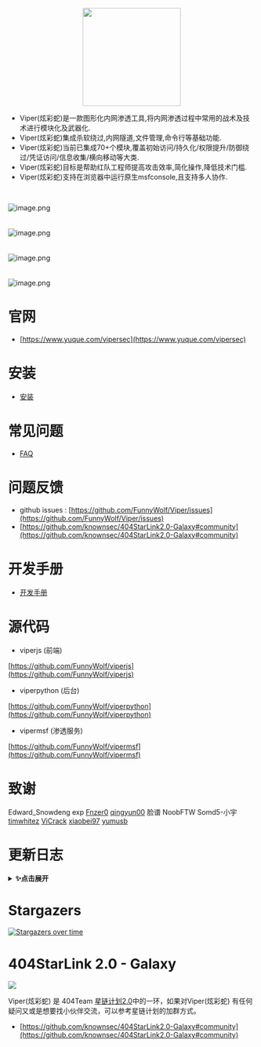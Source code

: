 <p align="center">
   <img width="200" src="https://cdn.nlark.com/yuque/0/2020/svg/159259/1590851265515-f865560b-ba50-4ca3-b2f6-5e8db3268da1.svg#align=left&display=inline&height=200&margin=%5Bobject%20Object%5D&name=logo.svg&originHeight=200&originWidth=200&size=1378&status=done&style=none&width=200">
</p>

- Viper(炫彩蛇)是一款图形化内网渗透工具,将内网渗透过程中常用的战术及技术进行模块化及武器化.
- Viper(炫彩蛇)集成杀软绕过,内网隧道,文件管理,命令行等基础功能.
- Viper(炫彩蛇)当前已集成70+个模块,覆盖初始访问/持久化/权限提升/防御绕过/凭证访问/信息收集/横向移动等大类.
- Viper(炫彩蛇)目标是帮助红队工程师提高攻击效率,简化操作,降低技术门槛.
- Viper(炫彩蛇)支持在浏览器中运行原生msfconsole,且支持多人协作.

<br>

![image.png](https://cdn.nlark.com/yuque/0/2020/png/159259/1609217643743-4bdb0829-d5fa-46d3-9ba9-43f403666d4e.png)
<br>
<br>
<br>
![image.png](https://cdn.nlark.com/yuque/0/2021/png/159259/1616893007637-af0e7673-20e0-433d-bb9b-e3db29a06915.png#align=left&display=inline&height=746&margin=%5Bobject%20Object%5D&name=image.png&originHeight=1491&originWidth=2859&size=378265&status=done&style=none&width=1429.5)
<br>
<br>
<br>
![image.png](https://cdn.nlark.com/yuque/0/2020/png/159259/1609217703998-8bebe969-7a26-4f75-b2cb-6dca34a39951.png#align=left&display=inline&height=511&margin=%5Bobject%20Object%5D&name=image.png&originHeight=1022&originWidth=2028&size=191127&status=done&style=none&width=1014)
<br>
<br>
<br>
![image.png](https://cdn.nlark.com/yuque/0/2020/png/159259/1609217723155-f57417f1-2229-4386-888a-c8608449643c.png#align=left&display=inline&height=511&margin=%5Bobject%20Object%5D&name=image.png&originHeight=1022&originWidth=2028&size=296317&status=done&style=none&width=1014)
<br>

# 官网

- [https://www.yuque.com/vipersec](https://www.yuque.com/vipersec)

# 安装

- [安装](https://www.yuque.com/vipersec/help/olg1ua)

# 常见问题

- [FAQ](https://www.yuque.com/vipersec/faq)

# 问题反馈

- github issues : [https://github.com/FunnyWolf/Viper/issues](https://github.com/FunnyWolf/Viper/issues)
- [https://github.com/knownsec/404StarLink2.0-Galaxy#community](https://github.com/knownsec/404StarLink2.0-Galaxy#community)

# 开发手册

- [开发手册](https://www.yuque.com/vipersec/code)

# 源代码

- viperjs (前端)

[https://github.com/FunnyWolf/viperjs](https://github.com/FunnyWolf/viperjs)

- viperpython (后台)

[https://github.com/FunnyWolf/viperpython](https://github.com/FunnyWolf/viperpython)

- vipermsf (渗透服务)

[https://github.com/FunnyWolf/vipermsf](https://github.com/FunnyWolf/vipermsf)

# 致谢

Edward_Snowdeng exp
[Fnzer0](https://github.com/Fnzer0)
[qingyun00](https://github.com/qingyun00)
脸谱 NoobFTW Somd5-小宇
[timwhitez](https://github.com/timwhitez)
[ViCrack](https://github.com/ViCrack)
[xiaobei97](https://github.com/xiaobei97)
[yumusb](https://github.com/yumusb)

# 更新日志
<details>
<summary><b>✨点击展开</b></summary>

## v1.3.10 20210606

### 新功能

- 新增`Docker HealthCheck`功能,检查Viper运行状态

### 优化

- 优化`生成载荷`调用的代码模板
- 优化`源码免杀elf`依赖,当前静态加载glibc2.5,适配所有主流Linux系统
- 优化持久化模块loader代码,功能解耦合
- 新增base64的shellcode编码
- 合并metasploit-framework 6.0.48版本

### Bugfix

- 删除`一句话下载`中powershell相关命令


## v1.3.9 20210530

### 优化

- 主控台新增文档链接
- 切换到`监听载荷`自动更新数据
- 设置SessionExpirationTimeout默认时间为1年
- 优化7个持久化模块,由`分离免杀`载荷修改为`源码免杀`载荷
- 新增`源码免杀DLL`功能C++源码
- 合并metasploit-framework 6.0.47版本

### Bugfix

- 修复`Callback免杀(EnumChildWindows)`源码缺失问题
- 修复`Callback免杀(EnumWindows)`源码typo

## v1.3.8 20210523

### 新功能

- 新增多窗口功能,当前支持`文件管理`窗口

### 优化

- 合并metasploit-framework 6.0.46版本

### Bugfix

- 修复使用locathost,127.0.0.1时前端无法访问问题

## v1.3.7 20210516

### 新功能

- 新增`基础ShellcodeLoader免杀(Linux)`模块
- 新增`监听载荷`-`源码免杀elf`选项

### 优化

- Linux监听`生成载荷`默认调用`源码免杀elf`
- bind_tcp载荷rhost参数自动填充
- 合并metasploit-framework 6.0.45版本

## v1.3.6 20210509

### 新功能

- 新增`上传并执行可执行文件`模块,用于`自动编排`场景

### 优化

- 优化`网络拓扑`前端UI
- 优化`关于VIPER`跳转提示
- 优化Websocket心跳机制,token失效时自动跳转到登录页
- 合并metasploit-framework 6.0.44版本

### Bugfix

- 修复reverse_http类型Session网络连接显示127.0.0.1问题(MSF原生BUG)
- 修复模块中使用cmd_exec时超时无法处理问题(MSF原生BUG)

## v1.3.5 20210503

### 新功能

- 新增`自动编排`功能,用于自动持久化,自动信息收集等
- 监听配置新增`自动unhook`配置

### 优化

- 优化`session监控`功能,通知中包含权限详细信息
- 合并metasploit-framework 6.0.43版本

## v1.3.4 20210425

### 新功能

- 新增"获取Windows补丁列表"模块,用于演示模块开发
- `全网扫描`新增360Quake接口
- `全网扫描`添加Mock数据,用于模块开发调试

### 优化

- 优化`全网扫描`前端UI
- 优化`全网扫描`模块框架,无需修改MSF代码即可开发模块
- 优化reverse_tcp,socks代理DDos提示
- 更新GeoLite2数据库
- 合并metasploit-framework 6.0.42版本

### Bugfix

- 修复session_host异常导致主界面无法显示问题

## v1.3.3 20210418

### 新功能

- Viper(炫彩蛇)当前已支持自定义mettle
- 所有免杀模块支持导出C++源码(VS工程),方便用户自定义修改

### 优化

- 支持Linux类型Sesison的pid显示(mettle定制)
- 合并metasploit-framework 6.0.41版本

### Bugfix

- 修复一次性删除大量主机时返回502错误码问题

## v1.3.2 20210411

### 新功能

- Viper(炫彩蛇)被暴力破解时发送消息提示
- `reverse_https`监听添加心跳抖动,规避流量检测
- 新增`父进程PID伪装规避检测`模块

### 优化

- 优化主界面网络状态展示
- 优化`网络拓扑` `监听载荷` `Console`前端UI
- 更新`平台设置`相关链接
- 优化`255.255.255.255`主机处理逻辑
- uwsgi修改为单线程
- 优化系统初始化流程
- 合并metasploit-framework 6.0.40版本

### Bugfix

- 修复`reverse_https`类型监听非法请求TCP连接无法释放问题(MSF原生BUG)

## v1.3.1 20210404

### 新功能

- 新增`反溯源配置`

### 优化

- redis及msfrpc使用动态密码
- `网络拓扑`新增权限类型节点
- gencert.sh当前可检查用户输入是否有效
- 优化模块相关部分代码
- 合并metasploit-framework 6.0.39版本

### Bugfix

- 修复免杀模块运行错误问题
- 修复`端口扫描`及`端口扫描与服务识别`模块在Linux类型权限下运行失败问题
- 修复gencert.sh脚本不能强制替换问题
- 修复os.path.join任意文件读取问题

## v1.3.0 20210328

### 新功能

- 新增`网络拓扑`功能

### 优化

- 免杀类型模块归类到`执行`类别
- Session列表中新增Pid信息
- 优化主机信息管理部分代码

### Bugfix

- 修复Session心跳超时显示效果错误问题
- 合并metasploit-framework 6.0.38版本

## v1.2.6 20210321

- 新增`获取向日葵密码`模块(by Somd5-小宇)
- 新增`内存执行C#可执行文件(Bypass)`模块
- 新增`Reverse_https直连免杀`模块
- 新增`Reverse_TCP_RC4直连免杀`模块
- 优化reverse_http/reverse_https类型载荷的稳定性
- 优化reverse_http/reverse_https类型载荷的隐蔽性
- 优化reverse_https监听逻辑,当前不在默认使用偏执模式
- 优化reverse_http/reverse_http监听载荷,LURI默认使用随机路径
- 优化reverse_tcp_rc4监听载荷,rc4密码默认使用随机字符串
- 优化模块UI,当前模块支持展示多个作者
- 优化载荷生成,当前可直接生成适配python代码的shellcode
- 优化心跳展示逻辑,当前直接展示心跳秒数
- 修复浏览器缓存导致页面加载失败问题
- 修复同时执行多个操作时排队阻塞问题
- 更新metasploit-framework到6.0.37版本

## v1.2.5 20210314

- 新增`Windows注册表Run键值持久化(C#)`模块
- 新增模块文档,可在模块说明中直接打开当前模块的使用文档
- 新增修改Nginx证书及端口功能
- 优化免杀模块,适配x86
- 优化运行模块前端UI

## v1.2.4 20210306

- 新增`迁移权限到CobaltStrike`模块
- 新增`SweetPotato提权`模块
- 新增`Ladon7.0 C#插件`模块
- 新增`Callback免杀(CreateThreadpoolWait)`模块
- 新增`Callback免杀(CreateTimerQueue)`模块
- 新增`Callback免杀(EnumChildWindows)`模块
- 新增`Callback免杀(EnumWindows)`模块
- 优化`文件列表`功能
- 修复`主机信息`显示错位问题
- 修复启动后无法获取模块列表问题
- 更新metasploit-framework到6.0.34版本

## v1.2.3 20210228

- 新增`内存执行C#可执行文件`模块接口
- 新增`内存执行C#可执行文件`模块接口样例模块
- 新增`获取浏览器密码模块(C#)`(基于`内存执行C#可执行文件`模块接口)
- 优化CONSOLE,新增清除按钮及重置按钮
- 优化Session信息栏,新增监听ID信息,便于观察Session连接到哪个监听
- 修复Java类型的Payload无法连接问题
- 修复MS17-010在某些场景中无法返回错误信息问题
- 修复socks代理无法使用问题
- 重构viperpython代码,当前代码结构更易于二次开发
- 更新metasploit-framework到6.0.33版本

## v1.2.2 20210221

- 增加自动化迁移进程功能
- 增加Server酱通知Bot
- 优化Session监控功能
- 优化运行模块前端UI
- 修复`内网端口扫描`模块参数校验错误问题
- 修复`获取Windows浏览器密码`模块执行失败问题
- 更新metasploit-framework到6.0.32版本

## v1.2.1 20210131

- 优化主控台UI,操作主机及权限更便捷
- 修复当前任务数量不显示问题
- 修复部分前端组件重复渲染问题
- 修复前后端时间不一致时权限心跳信息显示错误问题
- 修复使用命令终端执行操作系统命令失败问题
- 更新metasploit-framework到6.0.29版本

## v1.2.0 20210124

- 修复首次使用无法获取token导致黑屏问题
- 修复通知列表及模块结果列表时间不更新问题
- 修复浏览器时间与VPS时间不一致导致Session心跳显示异常问题
- 修复msfconsole选择自动复制功能页面报错问题
- 优化socks代理功能
- 优化log功能,当前可在宿主机log目录查看所有日志
- 优化登录校验,当前不允许使用默认密码登录系统
- 优化自定义模块功能

## v1.1.8 20210117

- 数据库文件挂载本地目录,容器重启/容器删除/镜像更新后数据不丢失
- 容器重启/容器删除/镜像更新后自动恢复上次运行的监听
- 使用react hooks重构前端,提升开发与运行效率
- 聊天功能可切换用户头像,用于多用户协同作战
- 修复丢失Token导致上传文件失败问题

## v1.1.7 20201227

- 将thin切换为puma,提高性能
- 优化前端websocket传输逻辑

## v1.1.6 20201219

- 优化payload生成功能(适配隐藏C2功能)
- 简化模块编写,简化API接口
- 新增内存执行pe文件模块
- 修改SSL默认秘钥为2048位
- Payload加入HttpHostHeader参数
- 优化Session及主机操作UI
- 修复全网扫描UI错误
- 修改渗透服务启动参数,增强长时间运行时稳定性
- 修改内部组件通讯方式为unix socket,减少系统网络资源占用
- 合并 msf 6.0.23版本

## v1.1.5 20201025

- 合并msf6.0.13版本
- 优化msfrpc性能

## v1.1.4 20201016

- 优化UI界面
- 精简Handler参数展示
- 控制台当前使用Https
- 新增SSL证书生成/校对时间教程
- 模块新增警示提示功能
- 修复全网扫描错误提示显示失败问题
- reverse_http新增不免杀提示
- 生成载荷时自动提示LHOST
- 优化获取系统权限模块
- 优化Session与主机的排序逻辑
- 优化进程管理功能
- 修复bypass uac 无法运行问题
- 优化新增用户模块用户组判断逻辑
- 运行python模块适配python2命令
- 注入进程可选择pe文件位置,便于注入到傀儡进程(如某数字浏览器)
- 合并metasploit-framework 6.0.10版本

## v1.1.3 20200928

- 新增Session文件修改功能
- 移除缓存监听功能,功能与虚拟监听合并
- 控制台当前使用Https
- 运行持久化模块后,可自动缓存监听配置,便于后续使用
- 支持存储域用户hash
- 优化休眠命令提示
- 优化msfconsole界面
- 合并metasploit-framework 6.0.9版本

## v1.1.2 20200911

- 修复无法清除失效session问题
- 新增克隆https证书模块
- 修复hashdump模块问题
- 优化全网扫描展示逻辑
- 修复psexec模块问题
- 新增生成服务类型exe
- 修复从meterpreter进入操作系统shell后CTRL+C无法退出问题
- 优化web msfconsole的操作逻辑
- 优化session监控功能,当前只监控初始化完成的session数量

## v1.1.1 20200827

- 新增java,php,python类型payload适配
- 新增 `vbulletin widget模板命令执行` 全网扫描模块
- 修复无法生成载荷的BUG

## v1.1.0 20200817

- 新增 `全网扫描` 功能

## v1.0.4 20200714

- 新增钓鱼邮件功能(人工判断沙箱)
- 新增源码免杀功能(windows)

## v1.0.3 20200620

- 合并metasploit-framework v5.0.95
- 优化错误提示
- 新增休眠session功能

## v1.0.2 20200518

- 合并metasploit-framework v5.0.90
- 优化前端UI细节
- 优化上传/下载Session文件操作
</details>

# Stargazers

[![Stargazers over time](https://starchart.cc/FunnyWolf/Viper.svg)](https://starchart.cc/FunnyWolf/Viper)

# 404StarLink 2.0 - Galaxy

![](https://github.com/knownsec/404StarLink-Project/raw/master/logo.png)

Viper(炫彩蛇) 是 404Team [星链计划2.0](https://github.com/knownsec/404StarLink2.0-Galaxy)中的一环，如果对Viper(炫彩蛇)
有任何疑问又或是想要找小伙伴交流，可以参考星链计划的加群方式。

- [https://github.com/knownsec/404StarLink2.0-Galaxy#community](https://github.com/knownsec/404StarLink2.0-Galaxy#community)
